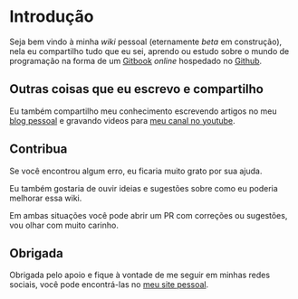 # Introdução
Seja bem vindo à minha _wiki_ pessoal (eternamente _beta_ em construção), nela eu compartilho tudo que eu sei, aprendo ou estudo sobre o mundo de programação na forma de um [Gitbook](https://wiki.matheuscastiglioni.com.br/) _online_ hospedado no [Github](https://github.com/mahenrique94/matheuscastiglioni-wiki).

## Outras coisas que eu escrevo e compartilho
Eu também compartilho meu conhecimento escrevendo artigos no meu [blog pessoal](https://blog.matheuscastiglioni.com.br/) e gravando videos para [meu canal no youtube](https://www.youtube.com/matheuscastiglioni).

## Contribua
Se você encontrou algum erro, eu ficaria muito grato por sua ajuda.

Eu também gostaria de ouvir ideias e sugestões sobre como eu poderia melhorar essa wiki.

Em ambas situações você pode abrir um PR com correções ou sugestões, vou olhar com muito carinho.

## Obrigada
Obrigada pelo apoio e fique à vontade de me seguir em minhas redes sociais, você pode encontrá-las no [meu site pessoal](https://www.matheuscastiglioni.com.br/).
